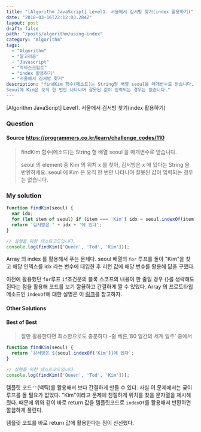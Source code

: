 ```yaml
---
title: "[Algorithm JavaScript] Level1. 서울에서 김서방 찾기(index 활용하기)"
date: "2018-03-16T22:12:03.284Z"
layout: post
draft: false
path: "/posts/algorithm/using-index"
category: "Algorithm"
tags:
  - "Algorithm"
  - "알고리즘"
  - "Javascript"
  - "자바스크립트"
  - "index 활용하기"
  - "서울에서 김서방 찾기"
description: "findKim 함수(메소드)는 String형 배열 seoul을 매개변수로 받습니다. seoul의 element중 Kim의 위치 x를 찾아, 김서방은 x에 있다는 String을 반환하세요.
Seoul에 Kim은 오직 한 번만 나타나며 잘못된 값이 입력되는 경우는 없습니다."
---
```


[Algorithm JavaScript] Level1. 서울에서 김서방 찾기(index 활용하기)

### Question

#### Source https://programmers.co.kr/learn/challenge_codes/110

> findKim 함수(메소드)는 String 형 배열 seoul 을 매개변수로 받습니다.
>
> seoul 의 element 중 Kim 의 위치 x 를 찾아, 김서방은 x 에 있다는 String 을 반환하세요.
> seoul 에 Kim 은 오직 한 번만 나타나며 잘못된 값이 입력되는 경우는 없습니다.

### My solution

```javascript
function findKim(seoul) {
  var idx;
  for (let item of seoul) if (item === 'Kim') idx = seoul.indexOf(item);
  return '김서방은 ' + idx + '에 있다';
}

// 실행을 위한 테스트코드입니다.
console.log(findKim(['Queen', 'Tod', 'Kim']));
```

Array 의 index 를 활용해서 푸는 문제다. seoul 배열의 `for` 루프를 돌아 "Kim"을 찾고 해당 인덱스를 idx 라는 변수에 대입한 후 리턴 값에 해당 변수를 활용해 닶을 구했다.

이전에 활용했던 `for`루프 `if`조건문의 블록 스코프의 내용이 한 줄일 경우 {}를 생략해도 된다는 점을 활용해 코드를 보기 깔끔하고 간결하게 짤 수 있었다. Array 의 프로토타입 메소드인 `indexOf`에 대한 설명은 이 [링크](https://developer.mozilla.org/ko/docs/Web/JavaScript/Reference/Global_Objects/Array/indexOf)를 참고하자.

#### Other Solutions

#### Best of Best

> 잘만 활용한다면 최소한으로도 충분하다 -쥘 베른,'80 일간의 세계 일주' 중에서

```javascript
function findKim(seoul) {
  return `김서방은 ${seoul.indexOf('Kim')}에 있다`;
}

// 실행을 위한 테스트코드입니다.
console.log(findKim(['Queen', 'Tod', 'Kim']));
```

템플릿 코드`''`(백틱)를 활용해서 보다 간결하게 만들 수 있다. 사실 이 문제에서는 궂이 루프를 돌 필요가 없었다. "Kim"이라고 문제에 친절하게 위치를 찾을 문자열을 제시해 줬다. 때문에 위와 같이 바로 return 값을 템플릿코드로 `indexOf`를 활용해서 반환하면 깔끔하게 풀린다.

템플릿 코드를 바로 return 값에 활용한다는 점이 신선했다.
